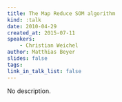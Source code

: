```yaml
---
title: The Map Reduce SOM algorithm
kind: :talk
date: 2010-04-29
created_at: 2015-07-11
speakers:
    - Christian Weichel
author: Matthias Beyer
slides: false
tags:
link_in_talk_list: false
---
```


No description.
